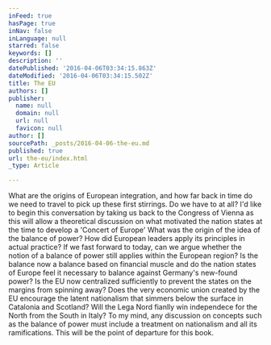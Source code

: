 ```yaml
---
inFeed: true
hasPage: true
inNav: false
inLanguage: null
starred: false
keywords: []
description: ''
datePublished: '2016-04-06T03:34:15.863Z'
dateModified: '2016-04-06T03:34:15.502Z'
title: The EU
authors: []
publisher:
  name: null
  domain: null
  url: null
  favicon: null
author: []
sourcePath: _posts/2016-04-06-the-eu.md
published: true
url: the-eu/index.html
_type: Article

---
```

What are the origins of European integration, and how far back in time do we need to travel to pick up these first stirrings. Do we have to at all?   I'd like to begin this conversation by taking us back to the Congress of Vienna as this will allow a theoretical discussion on what motivated the nation states at the time to develop a 'Concert of Europe'  What was the origin of the idea of the balance of power?  How did European leaders apply its principles in actual practice?  If we fast forward to today, can we argue whether the notion of a balance of power still applies within the European region?  Is the balance now a balance based on financial muscle and do the nation states of Europe feel it necessary to balance against Germany's new-found power?  Is the EU now centralized sufficiently to prevent the states on the margins from spinning away? Does the very economic union created by the EU encourage the latent nationalism that simmers below the surface in Catalonia and Scotland? Will the Lega Nord  fianlly win independece for the North from the South in Italy?  To my mind, any discussion on concepts such as the balance of power must include a treatment on nationalism and all its ramifications.  This will be the point of departure for this book.